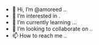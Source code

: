 - 👋 Hi, I’m @amoreed ..
- 👀 I’m interested in .
- 🌱 I’m currently learning ...
- 💞️ I’m looking to collaborate on ..
- 📫 How to reach me ..

<!---
amoreed/amoreed is a ✨ special ✨ repository because its `README.md` (this file) appears on your GitHub profile.
You can click the Preview link to take a look at your changes.
--->
